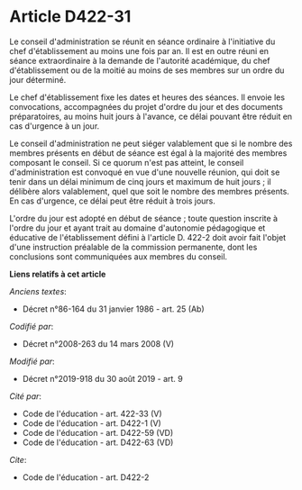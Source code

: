 # Article D422-31

Le conseil d'administration se réunit en séance ordinaire à l'initiative du chef d'établissement au moins une fois par an. Il
est en outre réuni en séance extraordinaire à la demande de l'autorité académique, du chef d'établissement ou de la moitié au
moins de ses membres sur un ordre du jour déterminé.

Le chef d'établissement fixe les dates et heures des séances. Il envoie les convocations, accompagnées du projet d'ordre du
jour et des documents préparatoires, au moins huit jours à l'avance, ce délai pouvant être réduit en cas d'urgence à un jour.

Le conseil d'administration ne peut siéger valablement que si le nombre des membres présents en début de séance est égal à la
majorité des membres composant le conseil. Si ce quorum n'est pas atteint, le conseil d'administration est convoqué en vue
d'une nouvelle réunion, qui doit se tenir dans un délai minimum de cinq jours et maximum de huit jours ; il délibère alors
valablement, quel que soit le nombre des membres présents. En cas d'urgence, ce délai peut être réduit à trois jours.

L'ordre du jour est adopté en début de séance ; toute question inscrite à l'ordre du jour et ayant trait au domaine
d'autonomie pédagogique et éducative de l'établissement défini à l'article D. 422-2 doit avoir fait l'objet d'une instruction
préalable de la commission permanente, dont les conclusions sont communiquées aux membres du conseil.

**Liens relatifs à cet article**

_Anciens textes_:

  - Décret n°86-164 du 31 janvier 1986 - art. 25 (Ab)

_Codifié par_:

  - Décret n°2008-263 du 14 mars 2008 (V)

_Modifié par_:

  - Décret n°2019-918 du 30 août 2019 - art. 9

_Cité par_:

  - Code de l'éducation - art. 422-33 (V)
  - Code de l'éducation - art. D422-1 (V)
  - Code de l'éducation - art. D422-59 (VD)
  - Code de l'éducation - art. D422-63 (VD)

_Cite_:

  - Code de l'éducation - art. D422-2
